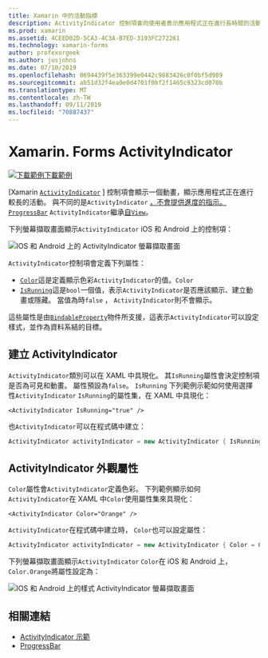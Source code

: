 ```yaml
---
title: Xamarin 中的活動指標
description: ActivityIndicator 控制項會向使用者表示應用程式正在進行長時間的活動，而不會提供進度的指示。 本文說明如何在 XAML 和程式碼中使用 ActivityIndicator。
ms.prod: xamarin
ms.assetid: 4CEED02D-5CA3-4C3A-B7ED-3193FC272261
ms.technology: xamarin-forms
author: profexorgeek
ms.author: jusjohns
ms.date: 07/10/2019
ms.openlocfilehash: 0694439f5e363399e0442c9883426c0f0bf5d989
ms.sourcegitcommit: ab51d32f4ea0e0d4701f0bf2f1465c9323cd070b
ms.translationtype: MT
ms.contentlocale: zh-TW
ms.lasthandoff: 09/11/2019
ms.locfileid: "70887437"
---
```

# <a name="xamarinforms-activityindicator"></a>Xamarin. Forms ActivityIndicator
[![下載範例](~/media/shared/download.png)下載範例](https://docs.microsoft.com/samples/xamarin/xamarin-forms-samples/userinterface-activityindicatordemos/)

[Xamarin [`ActivityIndicator`](xref:Xamarin.Forms.ActivityIndicator) ] 控制項會顯示一個動畫，顯示應用程式正在進行較長的活動。 與不同的是`ActivityIndicator` [，不會提供進度的指示。`ProgressBar`](xref:Xamarin.Forms.ProgressBar) `ActivityIndicator`繼承[自`View`](xref:Xamarin.Forms.View)。

下列螢幕擷取畫面顯示`ActivityIndicator` iOS 和 Android 上的控制項：

![IOS 和 Android 上的 ActivityIndicator 螢幕擷取畫面](activityindicator-images/activityindicators-default.png "IOS 和 Android 上的 ActivityIndicator 螢幕擷取畫面")

`ActivityIndicator`控制項會定義下列屬性：

* [`Color`](xref:Xamarin.Forms.ActivityIndicator.Color)這是定義顯示色彩`ActivityIndicator`的值。`Color`
* [`IsRunning`](xref:Xamarin.Forms.ActivityIndicator.IsRunning)這是`bool`一個值，表示`ActivityIndicator`是否應該顯示、建立動畫或隱藏。 當值為時`false` ， `ActivityIndicator`則不會顯示。

這些屬性是由[`BindableProperty`](xref:Xamarin.Forms.BindableProperty)物件所支援，這表示`ActivityIndicator`可以設定樣式，並作為資料系結的目標。

## <a name="create-an-activityindicator"></a>建立 ActivityIndicator

`ActivityIndicator`類別可以在 XAML 中具現化。 其`IsRunning`屬性會決定控制項是否為可見和動畫。 屬性預設為`false`。 `IsRunning` 下列範例示範如何使用選擇性`ActivityIndicator` `IsRunning`的屬性集，在 XAML 中具現化：

```xaml
<ActivityIndicator IsRunning="true" />
```

也`ActivityIndicator`可以在程式碼中建立：

```csharp
ActivityIndicator activityIndicator = new ActivityIndicator { IsRunning = true };
```

## <a name="activityindicator-appearance-properties"></a>ActivityIndicator 外觀屬性

`Color`屬性會`ActivityIndicator`定義色彩。 下列範例顯示如何`ActivityIndicator`在 XAML 中`Color`使用屬性集來具現化：

```xaml
<ActivityIndicator Color="Orange" />
```

`ActivityIndicator`在程式碼中建立時， `Color`也可以設定屬性：

```csharp
ActivityIndicator activityIndicator = new ActivityIndicator { Color = Color.Orange };
```

下列螢幕擷取畫面顯示`ActivityIndicator` `Color`在 iOS 和 Android 上， `Color.Orange`將屬性設定為：

![IOS 和 Android 上的樣式 ActivityIndicator 螢幕擷取畫面](activityindicator-images/activityindicators-styled.png "IOS 和 Android 上的樣式 ActivityIndicator 螢幕擷取畫面")

## <a name="related-links"></a>相關連結

* [ActivityIndicator 示範](https://docs.microsoft.com/samples/xamarin/xamarin-forms-samples/userinterface-activityindicatordemos/)
* [ProgressBar](~/xamarin-forms/user-interface/progressbar.md)

